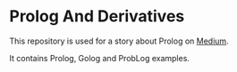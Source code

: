 # Prolog And Derivatives

This repository is used for a story about Prolog on [Medium](https://medium.com/axons/essential-kubernetes-tools-94503209d1cb).

It contains Prolog, Golog and ProbLog examples.
